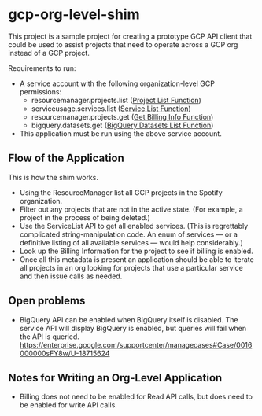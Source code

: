# gcp-org-level-shim

This project is a sample project for creating a prototype GCP API client that could be used to assist projects that need to operate across a GCP org instead of a GCP project.


Requirements to run:
* A service account with the following organization-level GCP permissions: 
    * resourcemanager.projects.list ([Project List Function](https://cloud.google.com/resource-manager/reference/rest/v1beta1/projects/list#google.cloudresourcemanager.projects.v1beta1.DeveloperProjects.ListProjects))
    * serviceusage.services.list ([Service List Function](https://cloud.google.com/service-usage/docs/reference/rest/v1beta1/services/list))
    * resourcemanager.projects.get ([Get Billing Info Function](https://cloud.google.com/billing/reference/rest/v1/projects/getBillingInfo))
    * bigquery.datasets.get ([BigQuery Datasets List Function](https://cloud.google.com/bigquery/docs/reference/rest/v2/datasets/list))
* This application must be run using the above service account.



## Flow of the Application

This is how the shim works.

* Using the ResourceManager list all GCP projects in the Spotify organization.
* Filter out any projects that are not in the active state. (For example, a
  project in the process of being deleted.) 
* Use the ServiceList API to get all enabled services.  (This is regrettably
  complicated string-manipulation code.  An enum of services — or a definitive
  listing of all available services — would help considerably.) 
* Look up the Billing Information for the project to see if billing is
  enabled. 
* Once all this metadata is present an application should be able to iterate
  all projects in an org looking for projects that use a particular service
  and then issue calls as needed. 

## Open problems
* BigQuery API can be enabled when BigQuery itself is disabled.  The service API will display BigQuery is enabled, but queries will fail when the API is queried.
https://enterprise.google.com/supportcenter/managecases#Case/0016000000sFY8w/U-18715624

## Notes for Writing an Org-Level Application

* Billing does not need to be enabled for Read API calls, but
  does need to be enabled for write API calls.
